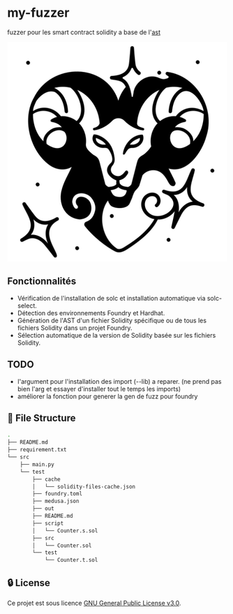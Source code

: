# my-fuzzer
fuzzer pour les smart contract solidity a base de l'[ast](https://en.wikipedia.org/wiki/Abstract_syntax_tree)

![belier](./img/belier.png "belier")

## Fonctionnalités
- Vérification de l'installation de solc et installation automatique via solc-select.
- Détection des environnements Foundry et Hardhat.
- Génération de l'AST d'un fichier Solidity spécifique ou de tous les fichiers Solidity dans un projet Foundry.
- Sélection automatique de la version de Solidity basée sur les fichiers Solidity.

## TODO
- l'argument pour l'installation des import (--lib) a reparer. (ne prend pas bien l'arg et essayer d'installer tout le temps les imports)
- améliorer la fonction pour generer la gen de fuzz pour foundry

## 📁 File Structure
```bash
.
├── README.md
├── requirement.txt
└── src
    ├── main.py
    └── test
        ├── cache
        │   └── solidity-files-cache.json
        ├── foundry.toml
        ├── medusa.json
        ├── out
        ├── README.md
        ├── script
        │   └── Counter.s.sol
        ├── src
        │   └── Counter.sol
        └── test
            └── Counter.t.sol
```

## 🔒 License
Ce projet est sous licence [GNU General Public License v3.0](https://choosealicense.com/licenses/gpl-3.0/).
